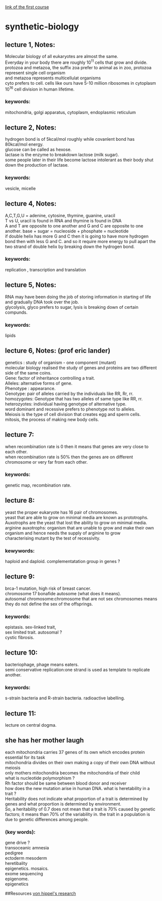 [link of the first course](https://ocw.mit.edu/courses/biology/7-012-introduction-to-biology-fall-2004/video-lectures/)

# synthetic-biology
## lecture 1, Notes:
Molecular biology of all eukaryotes are almost the same.  
Everyday in your body there are roughly 10<sup>11 </sup> cells that grow and divide. 
protozoa and metazoa, the suffix zoa prefer to animal as in zoo, protozoa represent single cell organism  
and metazoa represents multicellulat organisms  
cyto prefers to cell. 
cells like ours have 5-10 million ribosomes in cytoplasm  
10<sup>16</sup> cell division in human lifetime.   

### keywords: 
mitochondria, golgi apparatus, cytoplasm, endoplasmic reticulum

## lecture 2, Notes:
hydrogen bond is of 5kcal/mol roughly while covanlent bond has 80kcal/mol energy.  
glucose can be called as hexose.<br/>
lactase is the enzyme to breakdown lactose (milk sugar).  
some people later in their life become lactose intolerant as their body shut down the production of lactase.   

### keywords: 
vesicle, micelle

## lecture 4, Notes:
A,C,T,G,U = adenine, cytosine, thymine, guanine, uracil   
T vs U, uracil is found in RNA and thymine is found in DNA  
A and T are opposite to one another and G and C are opposite to one another. 
base + sugar = nucleoside + phosphate = nucleotide <br/>
if double helix has more G and C then it is going to have more hydrogen bond then with less G and C. 
and so it require more energy to pull apart the two strand of double helix by breaking down the hydrogen bond. 


### keywords:
  replication , transcription and translation
  
## lecture 5, Notes:
RNA may have been doing the job of storing information in starting of life and gradually DNA took over the job.  
glycolysis, glyco prefers to sugar, lysis is breaking down of certain compunds.  


### keywords: 
  lipids
  
## lecture 6, Notes: (prof eric lander)
  genetics : study of organism - one component (mutant)   
  molecular biology realised the study of genes and proteins are two different side of the same coins.   
  Gene: factor of inheritance controlling a trait.   
  Alleles: alternative forms of gene.   
  Phenotype : appearance.    
  Genotype: pair of alleles carried by the individuals like RR, Rr, rr.   
  homozygotes: Genotype that has two alleles of same type like RR, rr.   
  heterozyotes: individual having genotype of alternative type.   
  word dominant and recessive prefers to phenotype not to alleles.   
  Meiosis is the type of cell division that creates egg and sperm cells.    
  mitosis, the process of making new body cells.   
  
## lecture 7:
when recombination rate is 0 then it means that genes are very close to each other.  
when recombination rate is 50% then the genes are on different chromosome or very far from each other.  
### keywords: 
genetic map, recombination rate. 
  
## lecture 8: 
yeast the proper eukaryote has 16 pair of chromosomes.  
yeast that are able to grow on minimal media are known as prototrophs.  
Auxotrophs are the yeast that lost the ability to grow on minimal media.    
arginine auxotrophs: organism that are unable to grow and make their own organism and hence needs the supply of arginine to grow    
characterising mutant by the test of recessivity. 

### kewywords: 
haploid and daploid. 
complementatation group in genes ?  

## lecture 9:
brca-1 mutation, high risk of breast cancer.   
chromosome 17 bonafide autosome (what does it means).  
autosomal chromosome:chromosome that are not sex chromosomes means they do not define the sex of the offsprings. 

### keywords:
epistasis. 
sex-linked trait,  
sex limited trait. 
autosomal ?  
cystic fibrosis. 

## lecture 10:
  bacteriophage, phage means eaters.   
  semi conservative replication:one strand is used as template to replicate another. 
  
### keywords: 
  s-strain bacteria and R-strain bacteria. 
  radioactive labelling. 
  
## lecture 11:
lecture on central dogma.  

  

## she has her mother laugh 
each mitochondria carries 37 genes of its own which encodes protein essential for its task   
mitochondria divides on their own making a copy of their own DNA without meiosis  
only mothers mitochondria becomes the mitochondria of their child  
what is nucleotide polymorphism ?  
Rh factor should be same between blood donor and receiver  
how does the new mutation arise in human DNA. 
what is heretability in a trait ?  
Heritability does not indicate what proportion of a trait is determined by genes and what proportion is determined by environment.  
So, a heritability of 0.7 does not mean that a trait is 70% caused by genetic factors; it means than 70% of the variability in. 
the trait in a population is due to genetic differences among people.  

### (key words):
gene drive ?   
transoceanic amnesia   
pedigree   
ectoderm mesoderm  
heretibality  
epigenetics.
mosaics.  
exome sequencing  
epigenome.  
epigenetics  




 ##Resources
 [von hippel's research](https://www.vhl.org/researchers/genetic-research-and-vhl/)
  
